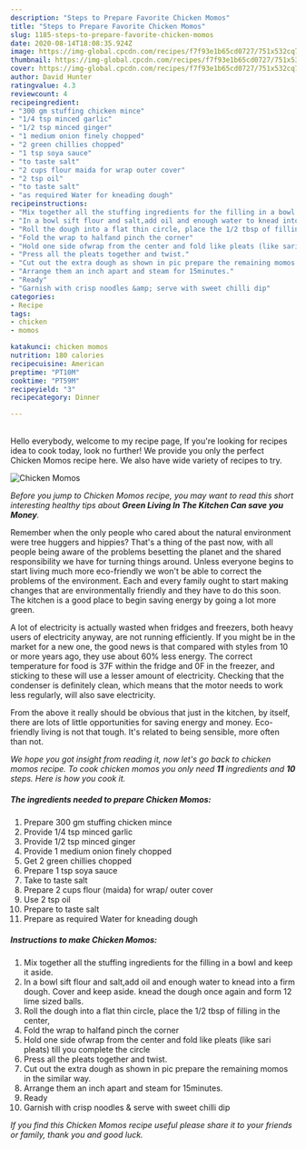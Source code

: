 ```yaml
---
description: "Steps to Prepare Favorite Chicken Momos"
title: "Steps to Prepare Favorite Chicken Momos"
slug: 1185-steps-to-prepare-favorite-chicken-momos
date: 2020-08-14T18:08:35.924Z
image: https://img-global.cpcdn.com/recipes/f7f93e1b65cd0727/751x532cq70/chicken-momos-recipe-main-photo.jpg
thumbnail: https://img-global.cpcdn.com/recipes/f7f93e1b65cd0727/751x532cq70/chicken-momos-recipe-main-photo.jpg
cover: https://img-global.cpcdn.com/recipes/f7f93e1b65cd0727/751x532cq70/chicken-momos-recipe-main-photo.jpg
author: David Hunter
ratingvalue: 4.3
reviewcount: 4
recipeingredient:
- "300 gm stuffing chicken mince"
- "1/4 tsp minced garlic"
- "1/2 tsp minced ginger"
- "1 medium onion finely chopped"
- "2 green chillies chopped"
- "1 tsp soya sauce"
- "to taste salt"
- "2 cups flour maida for wrap outer cover"
- "2 tsp oil"
- "to taste salt"
- "as required Water for kneading dough"
recipeinstructions:
- "Mix together all the stuffing ingredients for the filling in a bowl and keep it aside."
- "In a bowl sift flour and salt,add oil and enough water to knead into a firm dough. Cover and keep aside. knead the dough once again and form 12 lime sized balls."
- "Roll the dough into a flat thin circle, place the 1/2 tbsp of filling in the center,"
- "Fold the wrap to halfand pinch the corner"
- "Hold one side ofwrap from the center and fold like pleats (like sari pleats) till you complete the circle"
- "Press all the pleats together and twist."
- "Cut out the extra dough as shown in pic prepare the remaining momos in the similar way."
- "Arrange them an inch apart and steam for 15minutes."
- "Ready"
- "Garnish with crisp noodles &amp; serve with sweet chilli dip"
categories:
- Recipe
tags:
- chicken
- momos

katakunci: chicken momos 
nutrition: 180 calories
recipecuisine: American
preptime: "PT10M"
cooktime: "PT59M"
recipeyield: "3"
recipecategory: Dinner

---
```

<br>
Hello everybody, welcome to my recipe page, If you're looking for recipes idea to cook today, look no further! We provide you only the perfect Chicken Momos recipe here. We also have wide variety of recipes to try.
<br>


![Chicken Momos](https://img-global.cpcdn.com/recipes/f7f93e1b65cd0727/751x532cq70/chicken-momos-recipe-main-photo.jpg)

<i>Before you jump to Chicken Momos recipe, you may want to read this short interesting healthy tips about 
<strong>Green Living In The Kitchen Can save you Money</strong>.</i>
</br>

Remember when the only people who cared about the natural environment were tree huggers and hippies? That's a thing of the past now, with all people being aware of the problems besetting the planet and the shared responsibility we have for turning things around. Unless everyone begins to start living much more eco-friendly we won't be able to correct the problems of the environment. Each and every family ought to start making changes that are environmentally friendly and they have to do this soon. The kitchen is a good place to begin saving energy by going a lot more green.

A lot of electricity is actually wasted when fridges and freezers, both heavy users of electricity anyway, are not running efficiently. If you might be in the market for a new one, the good news is that compared with styles from 10 or more years ago, they use about 60% less energy. The correct temperature for food is 37F within the fridge and 0F in the freezer, and sticking to these will use a lesser amount of electricity. Checking that the condenser is definitely clean, which means that the motor needs to work less regularly, will also save electricity.

From the above it really should be obvious that just in the kitchen, by itself, there are lots of little opportunities for saving energy and money. Eco-friendly living is not that tough. It's related to being sensible, more often than not.


<i>We hope you got insight from reading it, now let's go back to chicken momos recipe. To cook chicken momos you only need <strong>11</strong> ingredients and <strong>10</strong> steps. Here is how you cook it.
</i>

##### The ingredients needed to prepare Chicken Momos:

1. Prepare 300 gm stuffing chicken mince
1. Provide 1/4 tsp minced garlic
1. Provide 1/2 tsp minced ginger
1. Provide 1 medium onion finely chopped
1. Get 2 green chillies chopped
1. Prepare 1 tsp soya sauce
1. Take to taste salt
1. Prepare 2 cups flour (maida) for wrap/ outer cover
1. Use 2 tsp oil
1. Prepare to taste salt
1. Prepare as required Water for kneading dough


##### Instructions to make Chicken Momos:

1. Mix together all the stuffing ingredients for the filling in a bowl and keep it aside.
1. In a bowl sift flour and salt,add oil and enough water to knead into a firm dough. Cover and keep aside. knead the dough once again and form 12 lime sized balls.
1. Roll the dough into a flat thin circle, place the 1/2 tbsp of filling in the center,
1. Fold the wrap to halfand pinch the corner
1. Hold one side ofwrap from the center and fold like pleats (like sari pleats) till you complete the circle
1. Press all the pleats together and twist.
1. Cut out the extra dough as shown in pic prepare the remaining momos in the similar way.
1. Arrange them an inch apart and steam for 15minutes.
1. Ready
1. Garnish with crisp noodles &amp; serve with sweet chilli dip


<i>If you find this Chicken Momos recipe useful please share it to your friends or family, thank you and good luck.</i>
